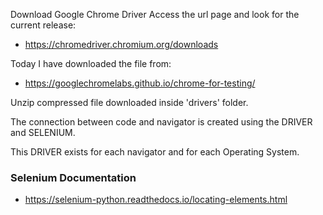 Download Google Chrome Driver
Access the url page and look for the current release:
- https://chromedriver.chromium.org/downloads

Today I have downloaded the file from:
- https://googlechromelabs.github.io/chrome-for-testing/

Unzip compressed file downloaded inside 'drivers' folder.

The connection between code and navigator is created using the DRIVER and SELENIUM.

This DRIVER exists for each navigator and for each Operating System.

### Selenium Documentation
- https://selenium-python.readthedocs.io/locating-elements.html
